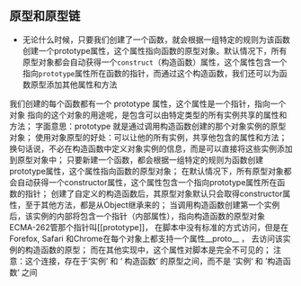 ## 原型和原型链

- 无论什么时候，只要我们创建了一个函数，就会根据一组特定的规则为该函数创建一个prototype属性，这个属性指向函数的原型对象。默认情况下，所有原型对象都会自动获得一个`construct`（构造函数）属性，这个属性包含一个指向`prototype`属性所在函数的指针，而通过这个构造函数，我们还可以为函数原型添加其他属性和方法


我们创建的每个函数都有一个 prototype 属性，这个属性是一个指针，指向一个对象
指向的这个对象的用途呢，是包含可以由特定类型的所有实例共享的属性和方法；
字面意思：prototype 就是通过调用构造函数创建的那个对象实例的原型对象；
使用对象原型的好处：可以让他的所有实例，共享他包含的属性和方法；
换句话说，不必在构造函数中定义对象实例的信息，而是可以直接将这些实例添加到原型对象中；
只要新建一个函数，都会根据一组特定的规则为函数创建prototype属性，这个属性指向函数的原型对象；
在默认情况下，所有原型对象都会自动获得一个constructor属性，这个属性包含一个指向prototype属性所在函数的指针；
创建了自定义的构造函数后，其原型对象默认只会取得constructor属性，至于其他方法，都是从Object继承来的；
当调用构造函数创建第一个实例后，该实例的内部将包含一个指针（内部属性），指向构造函数的原型对象
ECMA-262管那个指针叫[[prototype]]，
在脚本中没有标准的方式访问，但是在 Forefox, Safari 和Chrome在每个对象上都支持一个属性__proto__ ， 去访问该实例的构造函数的原型；
而在其他实现中，这个属性对脚本是完全不可见的；
注意：这个连接，存在于‘实例’ 和 ‘ 构造函数’ 的原型之间，而不是 ’实例‘ 和 ’构造函数‘ 之间